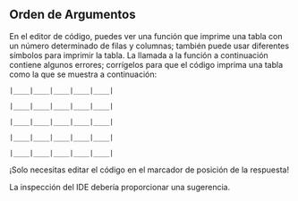 ## Orden de Argumentos

En el editor de código, puedes ver una función que imprime una tabla
con un número determinado de filas y columnas; también puede usar diferentes
símbolos para imprimir la tabla. La llamada a la función a continuación contiene algunos errores;
corrígelos para que el código imprima una tabla como la que se muestra a continuación:

```text
|____|____|____|____|____|

|____|____|____|____|____|

|____|____|____|____|____|

|____|____|____|____|____|

|____|____|____|____|____|

```

¡Solo necesitas editar el código en el marcador de posición de la respuesta!

<div class="hint">La inspección del IDE debería proporcionar una sugerencia.</div>